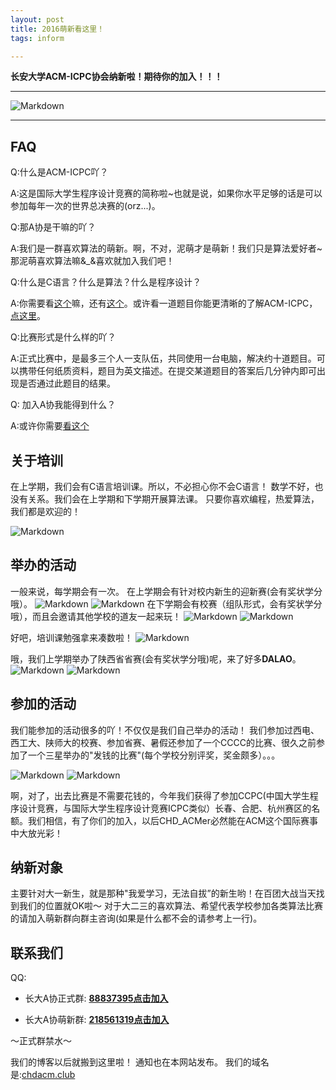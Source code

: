 ```yaml
---
layout: post
title: 2016萌新看这里！
tags: inform

---
```


**长安大学ACM-ICPC协会纳新啦！期待你的加入！！！**

---


![Markdown](http://i4.buimg.com/1949/667dd8824434fc19.jpg)

---



## FAQ

Q:什么是ACM-ICPC吖？

A:这是国际大学生程序设计竞赛的简称啦~也就是说，如果你水平足够的话是可以参加每年一次的世界总决赛的(orz...)。

Q:那A协是干嘛的吖？

A:我们是一群喜欢算法的萌新。啊，不对，泥萌才是萌新！我们只是算法爱好者~那泥萌喜欢算法嘛&_&喜欢就加入我们吧！

Q:什么是C语言？什么是算法？什么是程序设计？

A:你需要看[这个](https://zh.wikipedia.org/wiki/C%E8%AF%AD%E8%A8%80)嘛，还有[这个](http://www.jianshu.com/p/7feeac080171)。或许看一道题目你能更清晰的了解ACM-ICPC，[点这里](http://poj.org/problem?id=3372)。

Q:比赛形式是什么样的吖？

A:正式比赛中，是最多三个人一支队伍，共同使用一台电脑，解决约十道题目。可以携带任何纸质资料，题目为英文描述。在提交某道题目的答案后几分钟内即可出现是否通过此题目的结果。

Q: 加入A协我能得到什么？

A:或许你需要[看这个](http://chdacm.club/2016/08/30/learn_from_club/)

## 关于培训

在上学期，我们会有C语言培训课。所以，不必担心你不会C语言！
数学不好，也没有关系。我们会在上学期和下学期开展算法课。
只要你喜欢编程，热爱算法，我们都是欢迎的！

![Markdown](http://i1.buimg.com/1949/bb4f526801eb843d.jpg)

## 举办的活动

一般来说，每学期会有一次。
在上学期会有针对校内新生的迎新赛(会有奖状学分哦）。
![Markdown](http://i4.buimg.com/1949/d8c752a9213d5272.png)
![Markdown](http://i4.buimg.com/1949/d74c74e7d3e44242.png)
在下学期会有校赛（组队形式，会有奖状学分哦），而且会邀请其他学校的道友一起来玩！
![Markdown](http://i4.buimg.com/1949/690996ef885529aa.png)
![Markdown](http://i4.buimg.com/1949/7abbbf2d64c5426f.png)

好吧，培训课勉强拿来凑数啦！
![Markdown](http://i4.buimg.com/1949/884a15cfcf305712.png)

哦，我们上学期举办了陕西省省赛(会有奖状学分哦)呢，来了好多**DALAO**。
![Markdown](http://i4.buimg.com/1949/2a05d319c68f4b43.jpg)
![Markdown](http://i2.buimg.com/1949/72acde71eb8388c9.jpg)

## 参加的活动

我们能参加的活动很多的吖！不仅仅是我们自己举办的活动！
我们参加过西电、西工大、陕师大的校赛、参加省赛、暑假还参加了一个CCCC的比赛、很久之前参加了一个三星举办的"发钱的比赛"(每个学校分别评奖，奖金颇多）。。。

![Markdown](http://i1.piimg.com/1949/63cadaa80a276ab6.jpg)
![Markdown](http://i1.piimg.com/1949/8fbf20b20444f731.jpg)

啊，对了，出去比赛是不需要花钱的，今年我们获得了参加CCPC(中国大学生程序设计竞赛，与国际大学生程序设计竞赛ICPC类似）长春、合肥、杭州赛区的名额。我们相信，有了你们的加入，以后CHD_ACMer必然能在ACM这个国际赛事中大放光彩！

## 纳新对象

主要针对大一新生，就是那种"我爱学习，无法自拔”的新生哟！在百团大战当天找到我们的位置就OK啦～
对于大二三的喜欢算法、希望代表学校参加各类算法比赛的请加入萌新群向群主咨询(如果是什么都不会的请参考上一行)。


## 联系我们

QQ:

- 长大A协正式群: **[88837395点击加入](http://jq.qq.com/?_wv=1027&k=2KogR3q)**

- 长大A协萌新群: **[218561319点击加入](：http://jq.qq.com/?_wv=1027&k=2GOAThh)**

～正式群禁水～


我们的博客以后就搬到这里啦！
通知也在本网站发布。
我们的域名是:[chdacm.club](chdacm.club)










